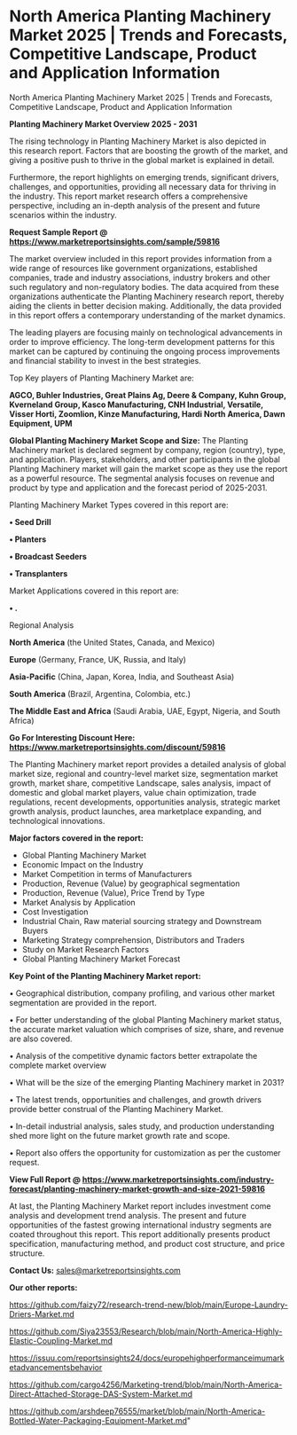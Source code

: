 # North America Planting Machinery Market 2025 | Trends and Forecasts, Competitive Landscape, Product and Application Information
North America Planting Machinery Market 2025 | Trends and Forecasts, Competitive Landscape, Product and Application Information

<Strong> Planting Machinery Market Overview 2025 - 2031</strong>

The rising technology in Planting Machinery Market is also depicted in this research report. Factors that are boosting the growth of the market, and giving a positive push to thrive in the global market is explained in detail.

Furthermore, the report highlights on emerging trends, significant drivers, challenges, and opportunities, providing all necessary data for thriving in the industry. This report market research offers a comprehensive perspective, including an in-depth analysis of the present and future scenarios within the industry.

<strong>Request Sample Report @ <a href=https://www.marketreportsinsights.com/sample/59816>https://www.marketreportsinsights.com/sample/59816</a></strong>

The market overview included in this report provides information from a wide range of resources like government organizations, established companies, trade and industry associations, industry brokers and other such regulatory and non-regulatory bodies. The data acquired from these organizations authenticate the Planting Machinery research report, thereby aiding the clients in better decision making. Additionally, the data provided in this report offers a contemporary understanding of the market dynamics.

The leading players are focusing mainly on technological advancements in order to improve efficiency. The long-term development patterns for this market can be captured by continuing the ongoing process improvements and financial stability to invest in the best strategies.

Top Key players of Planting Machinery Market are:

<strong>AGCO, Buhler Industries, Great Plains Ag, Deere & Company, Kuhn Group, Kverneland Group, Kasco Manufacturing, CNH Industrial, Versatile, Visser Horti, Zoomlion, Kinze Manufacturing, Hardi North America, Dawn Equipment, UPM</strong>

<strong><b>Global Planting Machinery Market Scope and Size:</b></strong>
The Planting Machinery market is declared segment by company, region (country), type, and application. Players, stakeholders, and other participants in the global Planting Machinery market will gain the market scope as they use the report as a powerful resource. The segmental analysis focuses on revenue and product by type and application and the forecast period of 2025-2031.

Planting Machinery Market Types covered in this report are:

<strong>• Seed Drill

• Planters

• Broadcast Seeders

• Transplanters</strong>

Market Applications covered in this report are:

<strong>• .</strong> 

Regional Analysis

<strong>North America</strong> (the United States, Canada, and Mexico)

<strong>Europe</strong> (Germany, France, UK, Russia, and Italy)

<strong>Asia-Pacific</strong> (China, Japan, Korea, India, and Southeast Asia)

<strong>South America</strong> (Brazil, Argentina, Colombia, etc.)

<strong>The Middle East and Africa</strong> (Saudi Arabia, UAE, Egypt, Nigeria, and South Africa)

<strong>Go For Interesting Discount Here: <a href=https://www.marketreportsinsights.com/discount/59816>https://www.marketreportsinsights.com/discount/59816</a></strong>

The Planting Machinery market report provides a detailed analysis of global market size, regional and country-level market size, segmentation market growth, market share, competitive Landscape, sales analysis, impact of domestic and global market players, value chain optimization, trade regulations, recent developments, opportunities analysis, strategic market growth analysis, product launches, area marketplace expanding, and technological innovations.

<strong><b>Major factors covered in the report:</b></strong>
<ul>
  <li>Global Planting Machinery Market </li>
  <li>Economic Impact on the Industry</li>
  <li>Market Competition in terms of Manufacturers</li>
  <li>Production, Revenue (Value) by geographical segmentation</li>
  <li>Production, Revenue (Value), Price Trend by Type</li>
  <li>Market Analysis by Application</li>
  <li>Cost Investigation</li>
  <li>Industrial Chain, Raw material sourcing strategy and Downstream Buyers</li>
  <li>Marketing Strategy comprehension, Distributors and Traders</li>
  <li>Study on Market Research Factors</li>
  <li>Global Planting Machinery Market Forecast</li>
</ul>

<strong><b>Key Point of the Planting Machinery Market report:</b></strong>

• Geographical distribution, company profiling, and various other market segmentation are provided in the report.

• For better understanding of the global Planting Machinery market status, the accurate market valuation which comprises of size, share, and revenue are also covered.

• Analysis of the competitive dynamic factors better extrapolate the complete market overview

• What will be the size of the emerging Planting Machinery market in 2031?

• The latest trends, opportunities and challenges, and growth drivers provide better construal of the Planting Machinery Market.

• In-detail industrial analysis, sales study, and production understanding shed more light on the future market growth rate and scope.

• Report also offers the opportunity for customization as per the customer request.

<strong><b>View Full Report @ <a href=https://www.marketreportsinsights.com/industry-forecast/planting-machinery-market-growth-and-size-2021-59816>https://www.marketreportsinsights.com/industry-forecast/planting-machinery-market-growth-and-size-2021-59816</a></b></strong>


At last, the Planting Machinery Market report includes investment come analysis and development trend analysis. The present and future opportunities of the fastest growing international industry segments are coated throughout this report. This report additionally presents product specification, manufacturing method, and product cost structure, and price structure.

<strong>Contact Us:</strong>
sales@marketreportsinsights.com

<strong>Our other reports:</strong>

<a href=https://github.com/faizy72/research-trend-new/blob/main/Europe-Laundry-Driers-Market.md>https://github.com/faizy72/research-trend-new/blob/main/Europe-Laundry-Driers-Market.md</a>

<a href=https://github.com/Siya23553/Research/blob/main/North-America-Highly-Elastic-Coupling-Market.md>https://github.com/Siya23553/Research/blob/main/North-America-Highly-Elastic-Coupling-Market.md</a>

<a href=https://issuu.com/reportsinsights24/docs/europehighperformanceimumarketadvancementsbehavior>https://issuu.com/reportsinsights24/docs/europehighperformanceimumarketadvancementsbehavior</a>

<a href=https://github.com/cargo4256/Marketing-trend/blob/main/North-America-Direct-Attached-Storage-DAS-System-Market.md>https://github.com/cargo4256/Marketing-trend/blob/main/North-America-Direct-Attached-Storage-DAS-System-Market.md</a>

<a href=https://github.com/arshdeep76555/market/blob/main/North-America-Bottled-Water-Packaging-Equipment-Market.md>https://github.com/arshdeep76555/market/blob/main/North-America-Bottled-Water-Packaging-Equipment-Market.md</a>"
